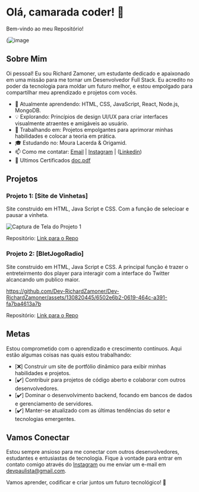 # Olá, camarada coder! 👋

Bem-vindo ao meu Repositório!

(![image](https://github.com/Dev-RichardZamoner/Dev-RichardZamoner/assets/130820445/32788360-e590-4553-a73d-6a9e1b00cc75)


## Sobre Mim

Oi pessoal! Eu sou Richard Zamoner, um estudante dedicado e apaixonado em uma missão para me tornar um Desenvolvedor Full Stack. Eu acredito no poder da tecnologia para moldar um futuro melhor, e estou empolgado para compartilhar meu aprendizado e projetos com vocês.

- 🌱 Atualmente aprendendo: HTML, CSS, JavaScript, React, Node.js, MongoDB.
- 💡 Explorando: Princípios de design UI/UX para criar interfaces visualmente atraentes e amigáveis ​​ao usuário.
- 🚀 Trabalhando em: Projetos empolgantes para aprimorar minhas habilidades e colocar a teoria em prática.
- 🎓 Estudando no: Moura Lacerda & Origamid.
- 📫 Como me contatar: [Email](mailto:devpaulista@gmail.com) | [Instagram](https://www.instagram.com/rmc.oficial) | ([Linkedin](https://www.linkedin.com/in/dev-richard-zamoner/))
- 🚀 Ultimos Certificados [doc.pdf](https://github.com/Dev-RichardZamoner/Dev-RichardZamoner/files/12549949/doc.pdf)


## Projetos

### Projeto 1: [Site de Vinhetas]

Site construido em HTML, Java Script e CSS. Com a função de selecioar e pausar a vinheta.

![Captura de Tela do Projeto 1](https://user-images.githubusercontent.com/130820445/263433269-bed2ae0b-f897-46c5-bc88-da2880be14a2.png)

Repositório: [Link para o Repo](https://github.com/Dev-RichardZamoner/Dev-RichardZamoner-Vinheta.io)

### Projeto 2: [BletJogoRadio]

Site construido em HTML, Java Script e CSS. A principal função é trazer o entreteirmento dos player para interagir com a interface do Twitter alcancando um publico maior. 



https://github.com/Dev-RichardZamoner/Dev-RichardZamoner/assets/130820445/6502e6b2-0619-464c-a391-fa7ba4613a7b



Repositório: [Link para o Repo](https://github.com/Dev-RichardZamoner/BletJogo.io/tree/main)

## Metas

Estou comprometido com o aprendizado e crescimento contínuos. Aqui estão algumas coisas nas quais estou trabalhando:

- [❌] Construir um site de portfólio dinâmico para exibir minhas habilidades e projetos.
- [✔️] Contribuir para projetos de código aberto e colaborar com outros desenvolvedores.
- [✔️] Dominar o desenvolvimento backend, focando em bancos de dados e gerenciamento de servidores.
- [✔️] Manter-se atualizado com as últimas tendências do setor e tecnologias emergentes.

## Vamos Conectar

Estou sempre ansioso para me conectar com outros desenvolvedores, estudantes e entusiastas de tecnologia. Fique à vontade para entrar em contato comigo através do [Instagram](https://www.instagram.com/rmc.oficial) ou me enviar um e-mail em devpaulista@gmail.com.

Vamos aprender, codificar e criar juntos um futuro tecnológico! 🚀
